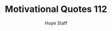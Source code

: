 ---
image: /assets/img/mq/mq_112_canfield.png
title: Motivational Quotes 112
categories:
  - Motivational Quotes
author: Hope Staff
notes: Motivational Quotes 112
embed: >-
  EMBED_GOES_HERE
transcript: >-
  SOME LINES OF TEXT START HERE
---